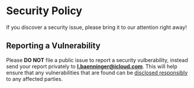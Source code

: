 # Security Policy

If you discover a security issue, please bring it to our attention right away!

## Reporting a Vulnerability
 
Please **DO NOT** file a public issue to report a security vulberability, instead send your report privately to **l.baenninger@icloud.com**. This will help ensure that any vulnerabilities that are found can be [disclosed responsibly](https://en.wikipedia.org/wiki/Responsible_disclosure) to any affected parties.

